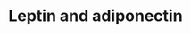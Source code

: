 ---
annotations:
- id: DOID:4194
  parent: disease of metabolism
  type: Disease Ontology
  value: glucose metabolism disease
- id: PW:0000363
  parent: regulatory pathway
  type: Pathway Ontology
  value: leptin system pathway
- id: PW:0000563
  parent: signaling pathway
  type: Pathway Ontology
  value: adiponectin signaling pathway
authors:
- Thomas
- MaintBot
- Egonw
citedin:
- link: PMC4723140
  title: Advanced Running Performance by Genetic Predisposition in Male Dummerstorf
    Marathon Mice (DUhTP) Reveals Higher Sterol Regulatory Element-Binding Protein
    (SREBP) Related mRNA Expression in the Liver and Higher Serum Levels of Progesterone
    (2016)
description: Proposed mechanism by which leptin and adiponectin stimulate fatty acid
  oxidation. Adapted from fig 1 in [http://www.ncbi.nlm.nih.gov/pubmed/16497175 Dyck
  et al.].
last-edited: 2021-12-06
organisms:
- Mus musculus
redirect_from:
- /index.php/Pathway:WP683
- /instance/WP683
- /instance/WP683_r120459
revision: r120459
schema-jsonld:
- '@context': https://schema.org/
  '@id': https://wikipathways.github.io/pathways/WP683.html
  '@type': Dataset
  creator:
    '@type': Organization
    name: WikiPathways
  description: Proposed mechanism by which leptin and adiponectin stimulate fatty
    acid oxidation. Adapted from fig 1 in [http://www.ncbi.nlm.nih.gov/pubmed/16497175
    Dyck et al.].
  keywords:
  - Acc1
  - Acetyl-CoA
  - Adiponectin
  - Adipor1
  - Adipor2
  - Cpt1
  - Fatty acid
  - Lepr
  - Leptin
  - Malonyl-CoA
  - Prkaa1
  - Prkab1
  - Prkag1
  license: CC0
  name: Leptin and adiponectin
seo: CreativeWork
title: Leptin and adiponectin
wpid: WP683
---